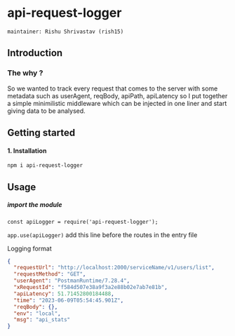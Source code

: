 # api-request-logger

`maintainer: Rishu Shrivastav (rish15)`

## Introduction

### The why ?

So we wanted to track every request that comes to the server with some metadata such as userAgent, reqBody, apiPath, apiLatency so I put together a simple minimilistic middleware which can be injected in one liner and start giving data to be analysed.

## Getting started

#### 1. Installation

`npm i api-request-logger`

## Usage

##### import the module

`const apiLogger = require('api-request-logger');`

`app.use(apiLogger)` add this line before the routes in the entry file


Logging format 

```json
{
  "requestUrl": "http://localhost:2000/serviceName/v1/users/list",
  "requestMethod": "GET",
  "userAgent": "PostmanRuntime/7.28.4",
  "xRequestId": "f584d507e38a9f3a2e88b02e7ab7e81b",
  "apiLatency": 51.71452800184488,
  "time": "2023-06-09T05:54:45.901Z",
  "reqBody": {},
  "env": "local",
  "msg": "api_stats"
}
```
